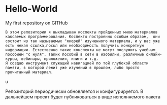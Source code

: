# Hello-World
My first repository on GITHub


	В этом репозитории я выкладываю коспекты пройденных мною материалов каксаемых программирования. Коспекты построенны особым образом,  они состоит из так называемых "якорей" изученного материала, и у вас уже есть некая ссылка,посыл или необходимость получить конкретную информацию. Естественно такие конспекты не могут послужить учебным пособием "с нуля". Таких пособий в сети в изобилии, различные онлайн-курсы, вебинары, приложения, книги и т.д. 
	Я создаю инструмент служащий навигацией по той глубокой области памяти, в которой лежит уже изученый в прошлом, либо просто прочитанный материал. 
u

Репозиторий периодически обновляется и конфигурируется.
В дальнейшем проект будет публиковаться  в виде исполняемого пакета
###
